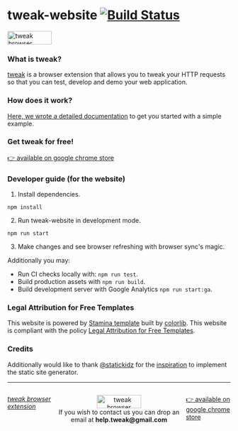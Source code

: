 <!-- ⚠️ **tweak is back** ⚠️
```diff
!tweak was taken down from the Chrome store by the Google team.
!We are working on bring it back, please stay tunned as we have a bunch
!of improvements that we're trying to put out there for you. Thanks for you patience 🙏
``` -->

# tweak-website [![Build Status](https://travis-ci.com/emonacchi/tweak-website.svg?branch=master)](https://travis-ci.com/emonacchi/tweak-website)

<a href="https://tweak-extension.com/" title="tweak browser extension">
  <img width="100" height="30" alt="tweak browser extension" style="border-width:0" src="https://raw.githubusercontent.com/emonacchi/tweak-website/master/src/assets/images/tweak-logo-23042020.png"/>
</a>

### What is tweak?

<a href="https://tweak-extension.com">tweak</a> is a browser extension that allows you to tweak your HTTP requests so that you can test, develop and demo your web application.

### How does it work?

<a href="https://tweak-extension.com/documentation" title="tweak browser extension documentation page">Here, we wrote a detailed documentation</a> to get you started with a simple example.

### Get tweak for free!
<a href="https://chrome.google.com/webstore/detail/tweak/feahianecghpnipmhphmfgmpdodhcapi?hl=en" title="tweak browser extension">👉 available on google chrome store</a>

### Developer guide (for the website)

1. Install dependencies.

```
npm install
```

2. Run tweak-website in development mode.

```
npm run start
```

3. Make changes and see browser refreshing with browser sync's magic.

Additionally you may:

- Run CI checks locally with: `npm run test`.
- Build production assets with `npm run build`.
- Build development server with Google Analytics `npm run start:ga`.

### Legal Attribution for Free Templates

This website is powered by [Stamina template](https://colorlib.com/wp/template/stamina/) built by [colorlib](https://colorlib.com/wp/). This website is compliant with the policy [Legal Attribution for Free Templates](https://colorlib.com/wp/licence/).

### Credits

Additionally would like to thank [@statickidz](https://github.com/statickidz) for the [inspiration](https://github.com/statickidz/webpack-handlebars-bootstrap) to implement the static site generator.

<hr>

<footer>
<p style="float:left; width: 20%;">
<i><a href="https://chrome.google.com/webstore/detail/tweak/feahianecghpnipmhphmfgmpdodhcapi/" title="tweak browser extension">tweak browser extension</a></i>
</p>
<p style="float:left; width: 60%; text-align:center;">
<a href="https://tweak-extension.com#contact-section"><img width="100" height="30" title="tweak browser extension" style="border-width:0" src="https://raw.githubusercontent.com/emonacchi/tweak-website/master/src/assets/images/tweak-logo-23042020.png"/></a><br />If you wish to contact us you can drop an email at <b>help.tweak@gmail.com</b>
</p>
<p style="float:left; width: 20%;">
<a href="https://chrome.google.com/webstore/detail/tweak/feahianecghpnipmhphmfgmpdodhcapi/" title="tweak browser extension available on chrome store">👉 available on google chrome store</a>
</p>
</footer>
